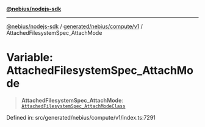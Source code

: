 [**@nebius/nodejs-sdk**](../../../../../README.md)

---

[@nebius/nodejs-sdk](../../../../../README.md) / [generated/nebius/compute/v1](../README.md) / AttachedFilesystemSpec_AttachMode

# Variable: AttachedFilesystemSpec_AttachMode

> **AttachedFilesystemSpec_AttachMode**: [`AttachedFilesystemSpec_AttachModeClass`](../type-aliases/AttachedFilesystemSpec_AttachModeClass.md)

Defined in: src/generated/nebius/compute/v1/index.ts:7291
